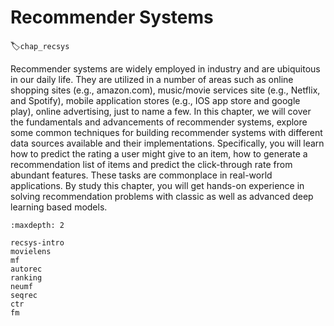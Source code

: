# Recommender Systems
:label:`chap_recsys`

Recommender systems are widely employed in industry and are ubiquitous in our daily life. They are utilized in a number of areas such as online shopping sites (e.g., amazon.com), music/movie services site (e.g., Netflix, and Spotify), mobile application stores (e.g., IOS app store and google play), online advertising, just to name a few. In this chapter, we will cover the fundamentals and advancements of recommender systems, explore some common techniques for building recommender systems with different data sources available and their implementations. Specifically, you will learn how to predict the rating a user might give to an item, how to generate a recommendation list of items and predict the click-through rate from abundant features. These tasks are commonplace in real-world applications. By study this chapter, you will get hands-on experience in solving recommendation problems with classic as well as advanced deep learning based models.

```toc
:maxdepth: 2

recsys-intro
movielens
mf
autorec
ranking
neumf
seqrec
ctr
fm
```

